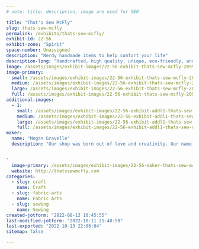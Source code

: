 ```yaml
---
# note: title, description, image are used for SEO

title: "That's Sew McFly"
slug: thats-sew-mcfly
permalink: /exhibits/thats-sew-mcfly/
exhibit-id: 22-56
exhibit-zone: "Spirit"
space-number: Unassigned
description: "Nerdy handmade items to help comfort your life"
description-long: "Handcrafted, high quality, unique, eco-friendly, and reusable items include coaster sets, microwave safe bowl cozies, hot/cold packs, eye masks, and reusable cotton face squares. Choose from dozens of styles in fun and fandom fabrics! A portion of all proceeds goes towards charity every month."
image: /assets/images/exhibit-images/22-56-exhibit-thats-sew-mcfly-209965763-339074441135835-1797898230532479337-n-large.jpg
image-primary: 
  small: /assets/images/exhibit-images/22-56-exhibit-thats-sew-mcfly-209965763-339074441135835-1797898230532479337-n-small.jpg
  medium: /assets/images/exhibit-images/22-56-exhibit-thats-sew-mcfly-209965763-339074441135835-1797898230532479337-n-medium.jpg
  large: /assets/images/exhibit-images/22-56-exhibit-thats-sew-mcfly-209965763-339074441135835-1797898230532479337-n-large.jpg
  full: /assets/images/exhibit-images/22-56-exhibit-thats-sew-mcfly-209965763-339074441135835-1797898230532479337-n-full.jpg
additional-images: 
  - 1:
    small: /assets/images/exhibit-images/22-56-exhibit-addl1-thats-sew-mcfly-202658172-390354795731730-1708362051976342979-n-small.jpg
    medium: /assets/images/exhibit-images/22-56-exhibit-addl1-thats-sew-mcfly-202658172-390354795731730-1708362051976342979-n-medium.jpg
    large: /assets/images/exhibit-images/22-56-exhibit-addl1-thats-sew-mcfly-202658172-390354795731730-1708362051976342979-n-large.jpg
    full: /assets/images/exhibit-images/22-56-exhibit-addl1-thats-sew-mcfly-202658172-390354795731730-1708362051976342979-n-full.jpg
maker: 
  name: "Megan Gravelle"
  description: "Our shop was born out of love and creativity. Our name was born out of our love of puns and all things nerd. :) Together, we hope to use the fun and fandom fabrics we enjoy to bring you or someone you love a small piece of comfort.


"
  image-primary: /assets/images/exhibit-images/22-56-maker-thats-sew-mcfly-megan-logo-vectored-medium.png
  website: http://thatssewmcfly.com
categories: 
  - slug: craft
    name: Craft
  - slug: fabric-arts
    name: Fabric Arts
  - slug: sewing
    name: Sewing
created-jotform: "2022-08-13 10:45:55"
last-modified-jotform: "2022-10-11 21:48:59"
last-exported: "2022-10-13 22:06:04"
sitemap: false

---
```

